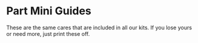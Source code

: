 # Part Mini Guides

These are the same cares that are included in all our kits. If you lose yours or need more, just print these off.
